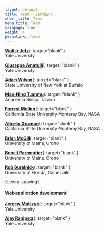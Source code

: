```yaml
---
layout: default
title: Team - EarthEnv
short_title: Team
menu_title: Team
mainpage: true
weight: 4
permalink: /team
---
```


[**Walter Jetz**](http://jetzlab.yale.edu/){: target="blank" }  
Yale University  

[**Giuseppe Amatulli**](http://jetzlab.yale.edu/people/giuseppe-amatulli){: target="blank" }  
Yale University  

[**Adam Wilson**](http://adamwilson.us/){: target="blank" }  
State University of New York at Buffalo  

[**Mao-Ning Tuanmu**](https://sites.google.com/site/mntuanmu/){: target="blank" }  
Academia Sinica, Taiwan  

[**Forrest Melton**](https://csumb.edu/directory/people/forrest-melton){: target="blank" }  
California State University Monterey Bay, NASA  

[**Alberto Guzman**](https://csumb.edu/directory/people/alberto-guzman){: target="blank" }  
California State University Monterey Bay, NASA  

[**Brian McGill**](http://www.brianmcgill.org/){: target="blank" }  
University of Maine, Orono  

[**Benoit Parmentier**](https://www.researchgate.net/profile/Benoit_Parmentier2){: target="blank" }  
University of Maine, Orono  

[**Rob Guralnick**](https://sites.google.com/site/robgur/){: target="blank" }  
University of Florida, Gainesville  

{:.extra-spacing}
#### Web application development

[**Jeremy Malczyk**](https://mol.org/team#Jeremy-Malczyk){: target="blank" }  
Yale University

[**Ajay Ranipeta**](https://mol.org/team#Ajay-Ranipeta){: target="blank" }  
Yale University




